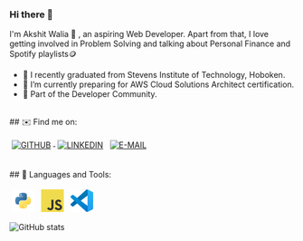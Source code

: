 ### Hi there 👋
I'm Akshit Walia 🙌 , an aspiring Web Developer. Apart from that, I love getting involved in Problem Solving and talking about Personal Finance and Spotify playlists🪙


- 🔭 I recently graduated from Stevens Institute of Technology, Hoboken.
- 🌱 I’m currently preparing for AWS Cloud Solutions Architect certification.
- 👯 Part of the Developer Community.

<br />
## ✉️ Find me on:
<p>
 <a href="https://github.com/waliaakshit" target="_blank" rel="noopener noreferrer"> <img src="https://github.com/simple-icons/simple-icons/blob/develop/icons/github.svg" alt="GITHUB" height="40" style="vertical-align:top; margin:4px"> </a>
 <a href="http://www.linkedin.com/in/akshit-walia-b73273162" target="_blank" rel="noopener noreferrer"> <img src="https://cdn.jsdelivr.net/npm/simple-icons@v3/icons/linkedin.svg" alt="LINKEDIN" height="40" style="vertical-align:top; margin:4px"></a>
 <a href="mailto:waliaakshit1972@gmail.com"> <img src="https://cdn.jsdelivr.net/npm/simple-icons@v3/icons/gmail.svg" alt="E-MAIL" height="40" style="vertical-align:top; margin:4px"></a>
</p>

<br />
## 🧰 Languages and Tools:
<p>
<img src="https://raw.githubusercontent.com/github/explore/80688e429a7d4ef2fca1e82350fe8e3517d3494d/topics/python/python.png" alt="Python" height="40" style="vertical-align:top; margin:4px">
<img src="https://raw.githubusercontent.com/github/explore/80688e429a7d4ef2fca1e82350fe8e3517d3494d/topics/javascript/javascript.png" alt="Javascript" height="40" style="vertical-align:top; margin:4px">
<img src="https://raw.githubusercontent.com/github/explore/80688e429a7d4ef2fca1e82350fe8e3517d3494d/topics/visual-studio-code/visual-studio-code.png" alt="VS Code" height="40" style="vertical-align:top; margin:4px">
</p>

![GitHub stats](https://github-readme-stats.vercel.app/api?username=waliaakshit&show_icons=true&theme=tokyonight)
            

